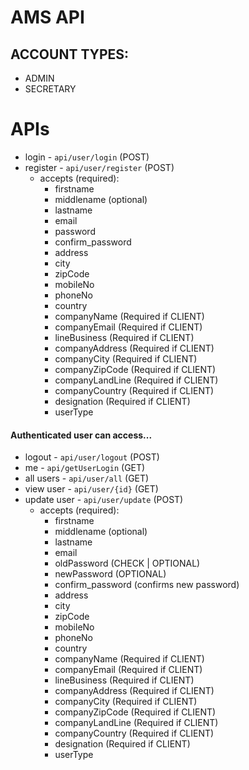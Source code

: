 # AMS API

## ACCOUNT TYPES:
- ADMIN
- SECRETARY

# APIs

* login - `api/user/login` (POST)
* register - `api/user/register` (POST)
  - accepts (required):
    - firstname
    - middlename (optional)
    - lastname
    - email
    - password
    - confirm_password
    - address
    - city
    - zipCode
    - mobileNo
    - phoneNo
    - country
    - companyName (Required if CLIENT)
    - companyEmail (Required if CLIENT)
    - lineBusiness (Required if CLIENT)
    - companyAddress (Required if CLIENT)
    - companyCity (Required if CLIENT)
    - companyZipCode (Required if CLIENT)
    - companyLandLine (Required if CLIENT)
    - companyCountry (Required if CLIENT)
    - designation (Required if CLIENT)
    - userType

#### Authenticated user can access...

* logout - `api/user/logout` (POST)
* me - `api/getUserLogin` (GET)
* all users - `api/user/all` (GET)
* view user - `api/user/{id}` (GET)
* update user - `api/user/update` (POST)
  - accepts (required):
    - firstname
    - middlename (optional)
    - lastname
    - email
    - oldPassword (CHECK | OPTIONAL)
    - newPassword (OPTIONAL)
    - confirm_password (confirms new password)
    - address
    - city
    - zipCode
    - mobileNo
    - phoneNo
    - country
    - companyName (Required if CLIENT)
    - companyEmail (Required if CLIENT)
    - lineBusiness (Required if CLIENT)
    - companyAddress (Required if CLIENT)
    - companyCity (Required if CLIENT)
    - companyZipCode (Required if CLIENT)
    - companyLandLine (Required if CLIENT)
    - companyCountry (Required if CLIENT)
    - designation (Required if CLIENT)
    - userType
